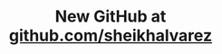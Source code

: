 <h1 align="center"> New GitHub at <a href="https://github.com/sheikhalvarez">github.com/sheikhalvarez</h1>